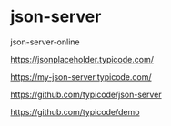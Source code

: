 # json-server
json-server-online

https://jsonplaceholder.typicode.com/

https://my-json-server.typicode.com/

https://github.com/typicode/json-server

https://github.com/typicode/demo
